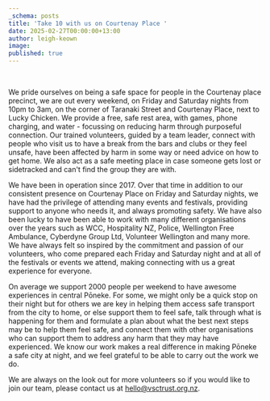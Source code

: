 ```yaml
---
_schema: posts
title: 'Take 10 with us on Courtenay Place '
date: 2025-02-27T00:00:00+13:00
author: leigh-keown
image:
published: true
---
```

&nbsp;

We pride ourselves on being a safe space for people in the Courtenay place precinct, we are out every weekend, on Friday and Saturday nights from 10pm to 3am, on the corner of Taranaki Street and Courtenay Place, next to Lucky Chicken. We provide a free, safe rest area, with games, phone charging, and water - focussing on reducing harm through purposeful connection. Our trained volunteers, guided by a team leader, connect with people who visit us to have a break from the bars and clubs or they feel unsafe, have been affected by harm in some way or need advice on how to get home. We also act as a safe meeting place in case someone gets lost or sidetracked and can't find the group they are with.

We have been in operation since 2017. Over that time in addition to our consistent presence on Courtenay Place on Friday and Saturday nights, we have had the privilege of attending many events and festivals, providing support to anyone who needs it, and always promoting safety. We have also been lucky to have been able to work with many different organisations over the years such as WCC, Hospitality NZ, Police, Wellington Free Ambulance, Cyberdyne Group Ltd, Volunteer Wellington and many more. We have always felt so inspired by the commitment and passion of our volunteers, who come prepared each Friday and Saturday night and at all of the festivals or events we attend, making connecting with us a great experience for everyone.

On average we support 2000 people per weekend to have awesome experiences in central Pōneke. For some, we might only be a quick stop on their night but for others we are key in helping them access safe transport from the city to home, or else support them to feel safe, talk through what is happening for them and formulate a plan about what the best next steps may be to help them feel safe, and connect them with other organisations who can support them to address any harm that they may have experienced. We know our work makes a real difference in making Pōneke a safe city at night, and we feel grateful to be able to carry out the work we do.

We are always on the look out for more volunteers so if you would like to join our team, please contact us at [hello@vsctrust.org.nz](mailto:hello@vsctrust.org.nz).
